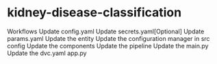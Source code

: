 # kidney-disease-classification


Workflows
Update config.yaml
Update secrets.yaml[Optional]
Update params.yaml
Update the entity
Update the configuration manager in src config
Update the components
Update the pipeline
Update the main.py
Update the dvc.yaml
app.py
